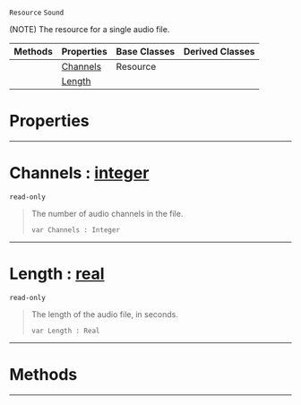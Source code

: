  `Resource` `Sound`



(NOTE) The resource for a single audio file.

|Methods|Properties|Base Classes|Derived Classes|
|---|---|---|---|
| |[ Channels](https://github.com/zeroengineteam/ZeroDocs/code_reference/class_reference/sound.markdown#channels-zero-engine-doc)|Resource| |
| |[ Length](https://github.com/zeroengineteam/ZeroDocs/code_reference/class_reference/sound.markdown#length-zero-engine-docum)| | |


 #  Properties


---  
 #  Channels : [integer](https://github.com/zeroengineteam/ZeroDocs/code_reference/zilch_base_types/integer.markdown)

 `read-only`

> The number of audio channels in the file.
> ``` lang=cpp, name=Zilch
> var Channels : Integer


---  
 #  Length : [real](https://github.com/zeroengineteam/ZeroDocs/code_reference/zilch_base_types/real.markdown)

 `read-only`

> The length of the audio file, in seconds.
> ``` lang=cpp, name=Zilch
> var Length : Real


---  
 #  Methods


---  
 

 